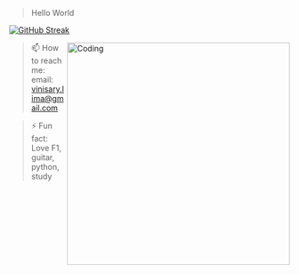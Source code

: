 
> Hello World

[![GitHub Streak](http://github-readme-streak-stats.herokuapp.com?user=ViniMSLima&theme=tokyonight-duo&hide_border=true&border_radius=5)](https://git.io/streak-stats)

<img align="right" alt="Coding" width="400" src="https://media3.giphy.com/media/iJsjsm6dhNPiQBvztq/200w.gif?cid=6c09b9525xxa5yhacnkjpj4cmbhynlleqdhauqh1kzxv6aih&rid=200w.gif&ct=s">
  


> 📫 How to reach me: 
  email: vinisary.lima@gmail.com
  
> ⚡ Fun fact: Love F1, guitar, python, study
